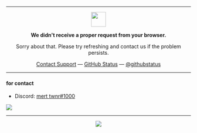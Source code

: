 <hr>
<p align="center">
	<img width="40" src="https://github.githubassets.com/images/modules/site/sponsors/pixel-mona-heart.gif">
<p align="center"><strong>We didn't receive a proper request from your browser.</strong></p>
<p align="center">Sorry about that. Please try refreshing and contact us if the problem persists.</p>
<p align="center">
	<a href="https://www.youtube.com/embed/UjTv8ivh7mY?autoplay=1&modestbranding=1">Contact Support</a> —
	<a href="https://www.youtube.com/embed/UjTv8ivh7mY?autoplay=1&modestbranding=1">GitHub Status</a> —
	<a href="https://www.youtube.com/embed/UjTv8ivh7mY?autoplay=1&modestbranding=1">@githubstatus</a>
</p>
<p></p>
<p></p>
</p>
<hr>

#### for contact

- Discord: [mert twnr#1000](https://discord.com/users/374069091998367745)

![](https://komarev.com/ghpvc/?username=your-github-mertwnr&color=blueviolet)

<hr>
<p align="center">
<a href="https://discord.com/users/374069091998367745"><img align="middle" src="https://lanyard-profile-readme-nyria.vercel.app/api/374069091998367745"/></a>
<p align="center">
